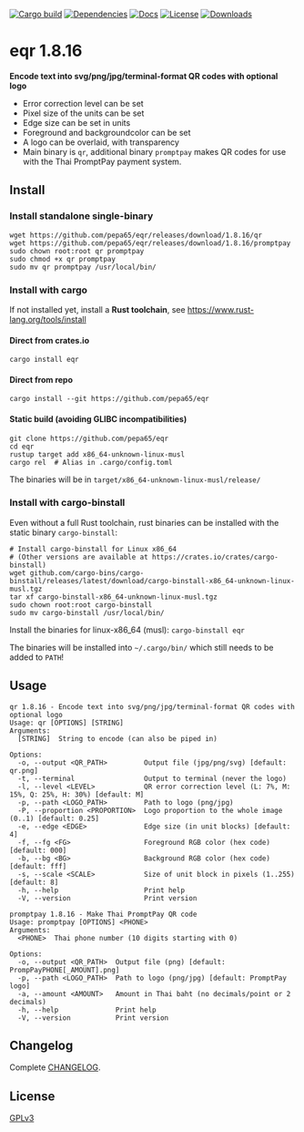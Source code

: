 [![Cargo build](https://github.com/pepa65/eqr/actions/workflows/rust.yml/badge.svg)](https://github.com/pepa65/eqr/actions/workflows/rust.yml)
[![Dependencies](https://deps.rs/repo/github/pepa65/eqr/status.svg)](https://deps.rs/repo/github/pepa65/eqr)
[![Docs](https://img.shields.io/badge/Docs-eqr-blue)](https://docs.rs/crate/eqr/latest)
[![License](https://img.shields.io/github/license/pepa65/eqr)](https://github.com/pepa65/eqr/blob/main/LICENSE)
[![Downloads](https://img.shields.io/crates/d/eqr.svg)](https://crates.io/crates/eqr)

# eqr 1.8.16
**Encode text into svg/png/jpg/terminal-format QR codes with optional logo**

* Error correction level can be set
* Pixel size of the units can be set
* Edge size can be set in units
* Foreground and backgroundcolor can be set
* A logo can be overlaid, with transparency
* Main binary is `qr`, additional binary `promptpay` makes QR codes for
  use with the Thai PromptPay payment system.

## Install
### Install standalone single-binary
```
wget https://github.com/pepa65/eqr/releases/download/1.8.16/qr
wget https://github.com/pepa65/eqr/releases/download/1.8.16/promptpay
sudo chown root:root qr promptpay
sudo chmod +x qr promptpay
sudo mv qr promptpay /usr/local/bin/
```

### Install with cargo
If not installed yet, install a **Rust toolchain**, see https://www.rust-lang.org/tools/install

#### Direct from crates.io
`cargo install eqr`

#### Direct from repo
`cargo install --git https://github.com/pepa65/eqr`

#### Static build (avoiding GLIBC incompatibilities)
```
git clone https://github.com/pepa65/eqr
cd eqr
rustup target add x86_64-unknown-linux-musl
cargo rel  # Alias in .cargo/config.toml
```

The binaries will be in `target/x86_64-unknown-linux-musl/release/`

### Install with cargo-binstall
Even without a full Rust toolchain, rust binaries can be installed with the static binary `cargo-binstall`:

```
# Install cargo-binstall for Linux x86_64
# (Other versions are available at https://crates.io/crates/cargo-binstall)
wget github.com/cargo-bins/cargo-binstall/releases/latest/download/cargo-binstall-x86_64-unknown-linux-musl.tgz
tar xf cargo-binstall-x86_64-unknown-linux-musl.tgz
sudo chown root:root cargo-binstall
sudo mv cargo-binstall /usr/local/bin/
```

Install the binaries for linux-x86_64 (musl): `cargo-binstall eqr`

The binaries will be installed into `~/.cargo/bin/` which still needs to be added to `PATH`!

## Usage
```
qr 1.8.16 - Encode text into svg/png/jpg/terminal-format QR codes with optional logo
Usage: qr [OPTIONS] [STRING]
Arguments:
  [STRING]  String to encode (can also be piped in)

Options:
  -o, --output <QR_PATH>         Output file (jpg/png/svg) [default: qr.png]
  -t, --terminal                 Output to terminal (never the logo)
  -l, --level <LEVEL>            QR error correction level (L: 7%, M: 15%, Q: 25%, H: 30%) [default: M]
  -p, --path <LOGO_PATH>         Path to logo (png/jpg)
  -P, --proportion <PROPORTION>  Logo proportion to the whole image (0..1) [default: 0.25]
  -e, --edge <EDGE>              Edge size (in unit blocks) [default: 4]
  -f, --fg <FG>                  Foreground RGB color (hex code) [default: 000]
  -b, --bg <BG>                  Background RGB color (hex code) [default: fff]
  -s, --scale <SCALE>            Size of unit block in pixels (1..255) [default: 8]
  -h, --help                     Print help
  -V, --version                  Print version
```

```
promptpay 1.8.16 - Make Thai PromptPay QR code
Usage: promptpay [OPTIONS] <PHONE>
Arguments:
  <PHONE>  Thai phone number (10 digits starting with 0)

Options:
  -o, --output <QR_PATH>  Output file (png) [default: PrompPayPHONE[_AMOUNT].png]
  -p, --path <LOGO_PATH>  Path to logo (png/jpg) [default: PromptPay logo]
  -a, --amount <AMOUNT>   Amount in Thai baht (no decimals/point or 2 decimals)
  -h, --help              Print help
  -V, --version           Print version
```

## Changelog
Complete [CHANGELOG](CHANGELOG.md).

## License
[GPLv3](LICENSE)

